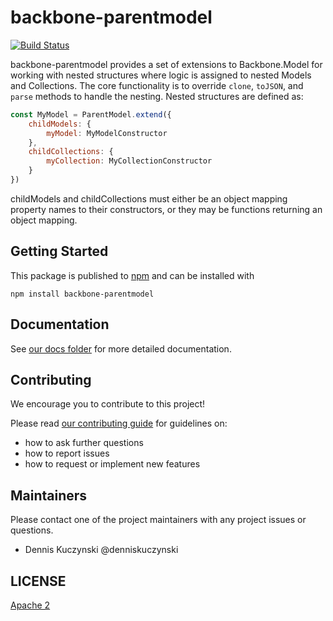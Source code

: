 # backbone-parentmodel

[![Build Status](https://travis-ci.org/mongodb-js/backbone-parentmodel.svg?branch=master)](https://travis-ci.org/mongodbjs/backbone-parentmodel)

backbone-parentmodel provides a set of extensions to Backbone.Model for working with nested structures where logic is assigned to nested Models and Collections. The core functionality is to override `clone`, `toJSON`, and `parse` methods to handle the nesting. Nested structures are defined as:

```js
const MyModel = ParentModel.extend({
    childModels: {
        myModel: MyModelConstructor
    },
    childCollections: {
        myCollection: MyCollectionConstructor
    }
})
```

childModels and childCollections must either be an object mapping property names to their constructors, or they may be functions returning an object mapping.


## Getting Started

This package is published to [npm](https://www.npmjs.com/) and can be installed with
```
npm install backbone-parentmodel

```

## Documentation

See [our docs folder](./docs/README.md) for more detailed documentation.


## Contributing

We encourage you to contribute to this project!

Please read [our contributing guide](./CONTRIBUTING.md) for guidelines on:
- how to ask further questions
- how to report issues
- how to request or implement new features


## Maintainers

Please contact one of the project maintainers with any project issues or questions.

- Dennis Kuczynski @denniskuczynski


## LICENSE

[Apache 2](./LICENSE)
